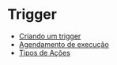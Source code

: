 # Trigger

* [Criando um trigger](master-data/trigger/step-1.md)
* [Agendamento de execução](master-data/trigger/step-2.md)
* [Tipos de Ações](master-data/trigger/step-3.md)
